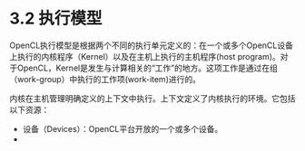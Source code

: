 # 3.2 执行模型
OpenCL执行模型是根据两个不同的执行单元定义的：在一个或多个OpenCL设备上执行的内核程序（Kernel）以及在主机上执行的主机程序(host program)。对于OpenCL，Kernel是发生与计算相关的“工作”的地方。这项工作是通过在组（work-group）中执行的工作项(work-item)进行的。

内核在主机管理明确定义的上下文中执行。上下文定义了内核执行的环境。它包括以下资源：
- 设备（Devices）：OpenCL平台开放的一个或多个设备。
- 